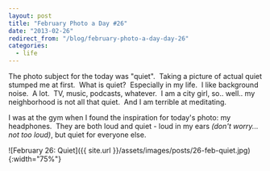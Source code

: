 ```yaml
---
layout: post
title: "February Photo a Day #26"
date: "2013-02-26"
redirect_from: "/blog/february-photo-a-day-day-26"
categories:
  - life
---
```


The photo subject for the today was "quiet".  Taking a picture of actual quiet stumped me at first.  What is quiet?  Especially in my life.  I like background noise.  A lot.  TV, music, podcasts, whatever.  I am a city girl, so.. well.. my neighborhood is not all that quiet.  And I am terrible at meditating.

I was at the gym when I found the inspiration for today's photo: my headphones.  They are both loud and quiet - loud in my ears _(don't worry... not too loud)_, but quiet for everyone else.

![February 26: Quiet]({{ site.url }}/assets/images/posts/26-feb-quiet.jpg){:width="75%"}
